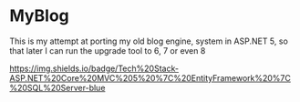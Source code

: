 # MyBlog
This is my attempt at porting my old blog engine, system in ASP.NET 5, so that later I can run the upgrade tool to 6, 7 or even 8

https://img.shields.io/badge/Tech%20Stack-ASP.NET%20Core%20MVC%205%20%7C%20EntityFramework%20%7C%20SQL%20Server-blue
